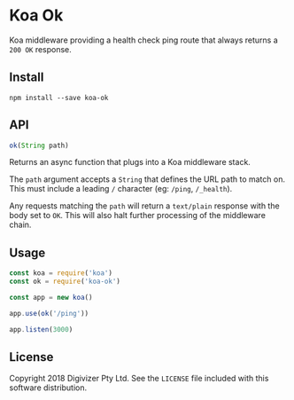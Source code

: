 # Koa Ok

Koa middleware providing a health check ping route that always returns a `200 OK` response.

## Install

```
npm install --save koa-ok
```

## API

```js
ok(String path)
```

Returns an async function that plugs into a Koa middleware stack.

The `path` argument accepts a `String` that defines the URL path to match on. This must include a leading `/` character (eg: `/ping`, `/_health`).

Any requests matching the `path` will return a `text/plain` response with the body set to `OK`. This will also halt further processing of the middleware chain.

## Usage

```js
const koa = require('koa')
const ok = require('koa-ok')

const app = new koa()

app.use(ok('/ping'))

app.listen(3000)
```

## License

Copyright 2018 Digivizer Pty Ltd. See the `LICENSE` file included with this software distribution.
